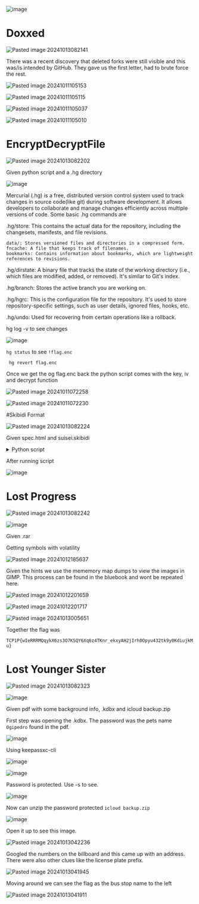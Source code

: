 ![image](https://github.com/user-attachments/assets/2588e3de-81a9-4cd8-91d0-977ab46b28a3)


# Doxxed

![Pasted image 20241013082141](https://github.com/user-attachments/assets/55eddc56-58da-495e-9cc1-07e30c055d86)


There was a recent discovery that deleted forks were still visible and this was/is intended by GitHub. They gave us the first letter, had to brute force the rest.

![Pasted image 20241011105153](https://github.com/user-attachments/assets/db481e65-dee7-4abc-868a-27d234996626)

![Pasted image 20241011105115](https://github.com/user-attachments/assets/3fe63640-00f6-4617-93e2-21ba7cb11a07)

![Pasted image 20241011105037](https://github.com/user-attachments/assets/86562089-9d90-4623-97a8-f4a811e5cbdf)

![Pasted image 20241011105010](https://github.com/user-attachments/assets/9634bc8e-8a03-4307-aa3e-3509b6bb40d3)

# EncryptDecryptFile

![Pasted image 20241013082202](https://github.com/user-attachments/assets/4e3038d4-4d9b-44a6-bd5c-6aebc9956fa6)

Given python script and a .hg directory

![image](https://github.com/user-attachments/assets/171ba27e-0c4b-40c9-b812-8985d8d10826)

Mercurial (.hg) is a free, distributed version control system used to track changes in source code(like git) during software development. 
It allows developers to collaborate and manage changes efficiently across multiple versions of code. Some basic .hg commands are

.hg/store: This contains the actual data for the repository, including the changesets, manifests, and file revisions.

    data/: Stores versioned files and directories in a compressed form.
    fncache: A file that keeps track of filenames.
    bookmarks: Contains information about bookmarks, which are lightweight references to revisions.

.hg/dirstate: A binary file that tracks the state of the working directory (i.e., which files are modified, added, or removed). It's similar to Git's index.

.hg/branch: Stores the active branch you are working on.

.hg/hgrc: This is the configuration file for the repository. It's used to store repository-specific settings, such as user details, ignored files, hooks, etc.

.hg/undo: Used for recovering from certain operations like a rollback.

hg log -v to see changes

![image](https://github.com/user-attachments/assets/2d708451-261e-4fc8-a79a-7fe84ce43e21)

`hg status` to see `!flag.enc`

` hg revert flag.enc`

Once we get the og flag.enc back the python script comes with the key, iv and decrypt function

![Pasted image 20241011072258](https://github.com/user-attachments/assets/dd59a7a5-df83-4d5e-8589-4b445394ab05)

![Pasted image 20241011072230](https://github.com/user-attachments/assets/433469f2-d125-4264-abfd-f7281f71dfca)

#Skibidi Format

![Pasted image 20241013082224](https://github.com/user-attachments/assets/1567fe2b-d033-4a51-aaff-c4dbde25cbc0)

Given spec.html and suisei.skibidi

<details>

<summary> Python script </summary>

```
import struct
import sys
import os
from Crypto.Cipher import AES
import zstandard as zstd
from PIL import Image
import io

def read_skibidi_file(skibidi_path):
    with open(skibidi_path, 'rb') as f:
        data = f.read()
    return data

def parse_header(data):
    print("Parsing header...")
    if len(data) < 58:
        raise ValueError("File too short to be a valid Skibidi file.")

    # Parse Magic Number
    magic_number = data[0:4]
    if magic_number != b'SKB1':
        raise ValueError(f"Invalid Magic Number: {magic_number}. Not a Skibidi file or unsupported version.")

    # Parse Width and Height
    width = struct.unpack('<I', data[4:8])[0]
    height = struct.unpack('<I', data[8:12])[0]

    # Parse Channels
    channels = data[12]
    if channels not in (1, 3, 4):
        raise ValueError(f"Unsupported number of channels: {channels}")

    # Parse Compression Method
    compression_method = data[13]
    if compression_method != 1:
        raise ValueError(f"Unsupported compression method identifier: {compression_method}")

    # Parse AES Key and IV
    aes_key = data[14:46]
    aes_iv = data[46:58]

    # Encrypted Data
    encrypted_data = data[58:]

    # Print header information for debugging
    print(f"Magic Number: {magic_number}")
    print(f"Width: {width}")
    print(f"Height: {height}")
    print(f"Channels: {channels}")
    print(f"Compression Method: {compression_method}")
    print(f"AES Key (hex): {aes_key.hex()}")
    print(f"AES IV (hex): {aes_iv.hex()}")
    print(f"Encrypted Data Length: {len(encrypted_data)} bytes")

    return {
        'width': width,
        'height': height,
        'channels': channels,
        'compression_method': compression_method,
        'aes_key': aes_key,
        'aes_iv': aes_iv,
        'encrypted_data': encrypted_data
    }

def decrypt_data(encrypted_data, aes_key, aes_iv):
    print("Starting decryption...")
    # The authentication tag is usually the last 16 bytes of the encrypted data
    if len(encrypted_data) < 16:
        raise ValueError("Encrypted data is too short to contain an authentication tag.")

    # Extract the tag and ciphertext
    tag = encrypted_data[-16:]
    ciphertext = encrypted_data[:-16]

    cipher = AES.new(aes_key, AES.MODE_GCM, nonce=aes_iv)
    try:
        decrypted_data = cipher.decrypt_and_verify(ciphertext, tag)
        print("Decryption successful with tag at the end.")
    except ValueError as e:
        raise ValueError(f"Decryption failed: {e}")
    return decrypted_data

def decompress_data(compressed_data):
    print("Starting decompression...")
    # Check for Zstandard magic number
    zstd_magic = b'\x28\xB5\x2F\xFD'
    if not compressed_data.startswith(zstd_magic):
        print("Warning: Compressed data does not start with Zstandard magic number.")
    else:
        print("Zstandard magic number found in compressed data.")

    dctx = zstd.ZstdDecompressor()
    try:
        # Use stream_reader for data without content size in frame header
        with dctx.stream_reader(io.BytesIO(compressed_data)) as reader:
            decompressed_data = reader.read()
            print("Streaming decompression successful.")
    except zstd.ZstdError as e:
        raise ValueError(f"Decompression failed: {e}")
    return decompressed_data

def reconstruct_image(decompressed_data, width, height, channels):
    print("Reconstructing image...")
    expected_size = width * height * channels
    if len(decompressed_data) != expected_size:
        raise ValueError(f"Decompressed data size ({len(decompressed_data)} bytes) does not match expected image dimensions ({expected_size} bytes).")

    mode = {1: 'L', 3: 'RGB', 4: 'RGBA'}[channels]
    image = Image.frombytes(mode, (width, height), decompressed_data)
    return image

def skibidi_to_png(skibidi_path, output_path):
    data = read_skibidi_file(skibidi_path)
    header = parse_header(data)

    decrypted_data = decrypt_data(header['encrypted_data'], header['aes_key'], header['aes_iv'])
    decompressed_data = decompress_data(decrypted_data)
    image = reconstruct_image(decompressed_data, header['width'], header['height'], header['channels'])
    image.save(output_path)
    print(f"Successfully converted '{skibidi_path}' to '{output_path}'.")

if __name__ == "__main__":
    if len(sys.argv) != 3:
        print("Usage: python skibidi_to_png.py input.skibidi output.png")
        sys.exit(1)

    skibidi_path = sys.argv[1]
    output_path = sys.argv[2]

    if not os.path.isfile(skibidi_path):
        print(f"Input file '{skibidi_path}' does not exist.")
        sys.exit(1)

    try:
        skibidi_to_png(skibidi_path, output_path)
    except Exception as e:
        print(f"Error: {e}")
        sys.exit(1)
                             
   puts "Hello World"
```

</details>

After running script

![image](https://github.com/user-attachments/assets/dfd8005e-0dbf-4ac1-9416-4c357cc71336)

# Lost Progress

![Pasted image 20241013082242](https://github.com/user-attachments/assets/db7388cc-f16d-4154-85de-45737a6033c4)

![image](https://github.com/user-attachments/assets/7e3a04d7-d33c-42de-b2fd-b6052c5a190d)

Given .rar

Getting symbols with volatility

![Pasted image 20241012185637](https://github.com/user-attachments/assets/3a5de696-cabd-4c4a-bd14-6a61213e2b4f)

Given the hints we use the mememory map dumps to view the images in GIMP. This process can be found in the bluebook and wont be repeated here.

![Pasted image 20241012201659](https://github.com/user-attachments/assets/30fa0905-4fa6-4aec-b7c5-07610d8017f8)

![Pasted image 20241012201717](https://github.com/user-attachments/assets/adca3183-3e7a-4b77-a4ad-3a2a65d4447e)

![Pasted image 20241013005651](https://github.com/user-attachments/assets/89552298-5e8d-41aa-ac4d-25a7884814de)

Together the flag was

`TCP1P{wIeRRRMQqykX6zs3O7KSQY6Xq6z4TKnr_ekxyAH2jIrh0Opyu432tk9y0KdiujkMu}`

# Lost Younger Sister

![Pasted image 20241013082323](https://github.com/user-attachments/assets/99d56c0e-78a5-41b3-80fd-080386f618f8)

![image](https://github.com/user-attachments/assets/06b6a437-9fc4-4481-9aa4-f99ffd7c03c8)

Given pdf with some background info, .kdbx and icloud backup.zip

First step was opening the .kdbx. The password was the pets name `Ogipedro` found in the pdf.

![image](https://github.com/user-attachments/assets/e26b165b-183b-41d7-aa9d-4436e3f71925)

Using keepassxc-cli

![image](https://github.com/user-attachments/assets/0144cba1-1a30-472a-9035-f60d5750f6f6)

![image](https://github.com/user-attachments/assets/da5b459d-c53a-4cbb-b752-66ec04d04d54)

Password is protected. Use -s to see.

![image](https://github.com/user-attachments/assets/2ad7ceba-4c6c-4966-ae60-13a09fa5767d)

Now can unzip the password protected `icloud backup.zip`

![image](https://github.com/user-attachments/assets/ce6f6cb8-c644-4445-b8a8-65567fc0f5be)

Open it up to see this image.

![Pasted image 20241013042236](https://github.com/user-attachments/assets/2cc2a984-0242-4f14-9a3b-5c41c15173e4)

Googled the numbers on the billboard and this came up with an address. There were also other clues like the license plate prefix.

![Pasted image 20241013041945](https://github.com/user-attachments/assets/b736ae6f-22c8-4c3b-9312-099b60817ba5)

Moving around we can see the flag as the bus stop name to the left

![Pasted image 20241013041911](https://github.com/user-attachments/assets/19d8acbc-1d4b-47ce-90ac-1657d225dfa3)
